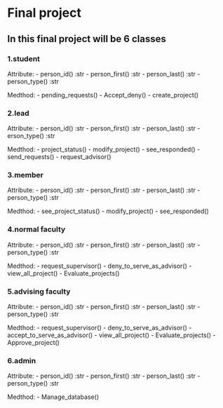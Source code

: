 # Final project

## In this final project will be 6 classes

### 1.student

Attribute:
    - person_id() :str
    - person_first() :str
    - person_last() :str
    - person_type() :str

Medthod:
    - pending_requests()
    - Accept_deny()
    - create_project()

### 2.lead

Attribute:
    - person_id() :str
    - person_first() :str
    - person_last() :str
    - erson_type() :str

Medthod:
    - project_status()
    - modify_project()
    - see_responded()
    - send_requests()
    - request_advisor()

### 3.member

Attribute:
    - person_id() :str
    - person_first() :str
    - person_last() :str
    - person_type() :str

Medthod:
    - see_project_status()
    - modify_project()
    - see_responded()

### 4.normal faculty

Attribute:
    - person_id() :str
    - person_first() :str
    - person_last() :str
    - person_type() :str

Medthod:
    - request_supervisor()
    - deny_to_serve_as_advisor()
    - view_all_project()
    - Evaluate_projects()

### 5.advising faculty
    
Attribute:
    - person_id() :str
    - person_first() :str
    - person_last() :str
    - person_type() :str

Medthod:
    - request_supervisor()
    - deny_to_serve_as_advisor()
    - accept_to_serve_as_advisor()
    - view_all_project()
    - Evaluate_projects()
    - Approve_project()

### 6.admin

Attribute:
    - person_id() :str
    - person_first() :str
    - person_last() :str
    - person_type() :str

Medthod:
    - Manage_database()
